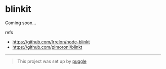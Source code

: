 # blinkit

Coming soon...

refs

- https://github.com/Irrelon/node-blinkt
- https://github.com/pimoroni/blinkt

---

> This project was set up by [puggle](https://npm.im/puggle)
